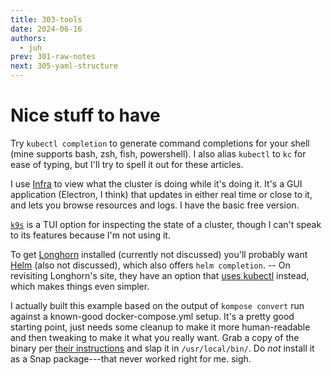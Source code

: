 ```yaml
---
title: 303-tools
date: 2024-06-16
authors:
  - juh
prev: 301-raw-notes
next: 305-yaml-structure
---
```

# Nice stuff to have

Try `kubectl completion` to generate command completions for your shell (mine supports bash, zsh, fish, powershell). I also alias `kubectl` to `kc` for ease of typing, but I'll try to spell it out for these articles.

I use [Infra](https://infra.app/download) to view what the cluster is doing while it's doing it. It's a GUI application (Electron, I think) that updates in either real time or close to it, and lets you browse resources and logs. I have the basic free version.

[`k9s`](https://k9scli.io/topics/install/) is a TUI option for inspecting the state of a cluster, though I can't speak to its features because I'm not using it.

To get [Longhorn](https://longhorn.io/docs/1.6.2/deploy/install/install-with-helm/) installed (currently not discussed) you'll probably want [Helm](https://helm.sh/docs/intro/install/) (also not discussed), which also offers `helm completion`. -- On revisiting Longhorn's site, they have an option that [uses kubectl](https://longhorn.io/docs/1.6.2/deploy/install/install-with-kubectl/) instead, which makes things even simpler.

I actually built this example based on the output of `kompose convert` run against a known-good docker-compose.yml setup. It's a pretty good starting point, just needs some cleanup to make it more human-readable and then tweaking to make it what you really want. Grab a copy of the binary per [their instructions](https://kompose.io/installation/) and slap it in `/usr/local/bin/`. Do _not_ install it as a Snap package---that never worked right for me. sigh.